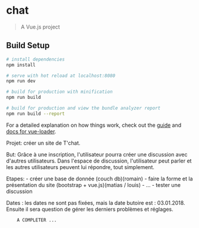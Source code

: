 # chat

> A Vue.js project

## Build Setup

``` bash
# install dependencies
npm install

# serve with hot reload at localhost:8080
npm run dev

# build for production with minification
npm run build

# build for production and view the bundle analyzer report
npm run build --report
```

For a detailed explanation on how things work, check out the [guide](http://vuejs-templates.github.io/webpack/) and [docs for vue-loader](http://vuejs.github.io/vue-loader).



Projet: créer un site de T'chat.

But: Grâce à une inscription, l'utilisateur pourra créer une discussion avec d'autres utilisateurs.
Dans l'espace de discussion, l'utilisateur peut parler et les autres utilisateurs peuvent lui répondre, tout simplement.

Etapes: - créer une base de donnée (couch db)(romain)
        - faire la forme et la présentation du site (bootstrap + vue.js)(matias / louis)
        - ...
        - tester une discussion

Dates : les dates ne sont pas fixées, mais la date butoire est : 03.01.2018. Ensuite il sera question de gérer les derniers problèmes et réglages.

        A COMPLETER ...
        
